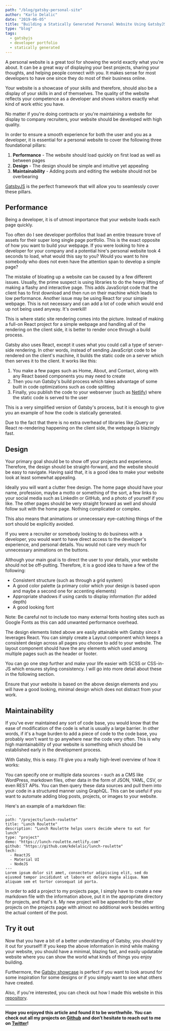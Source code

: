 ```yaml
---
path: "/blog/gatsby-personal-site"
author: "Karlo Delalic"
date: "2019-06-05"
title: "Building a Statically Generated Personal Website Using GatsbyJS"
type: "blog"
tags: 
  - gatsbyjs
  - developer portfolio
  - statically generated
---
```

A personal website is a great tool for showing the world exactly what you're about. It can be a great way of displaying your best projects, sharing your thoughts, and helping people connect with you. It makes sense for most developers to have one since they do most of their business online.

Your website is a showcase of your skills and therefore, should also be a display of your skills in and of themselves. The quality of the website reflects your competence as a developer and shows visitors exactly what kind of work ethic you have.

No matter if you're doing contracts or you're maintaining a website for display to company recruiters, your website should be developed with high quality.

In order to ensure a smooth experience for both the user and you as a developer, it is essential for a personal website to cover the following three foundational pillars:

  1. __Performance__ - The website should load quickly on first load as well as between pages
  2. __Design__ -  The design should be simple and intuitive yet appealing
  3. __Maintainability__ - Adding posts and editing the website should not be overbearing

[GatsbyJS](https://www.gatsbyjs.org/) is the perfect framework that will allow you to seamlessly cover these pillars.

## Performance

Being a developer, it is of utmost importance that your website loads each page quickly.

Too often do I see developer portfolios that load an entire treasure trove of assets for their super long single page portfolio. This is the exact opposite of how you want to build your webpage. If you were looking to hire a developer for your company and a potential hire's personal website took 4 seconds to load, what would this say to you? Would you want to hire somebody who does not even have the attention span to develop a simple page?

The mistake of bloating up a website can be caused by a few different issues. Usually, the prime suspect is using libraries to do the heavy lifting of making a flashy and interactive page. This adds JavaScript code that the client has to first download and then run on their machine which leads to low performance. Another issue may be using React for your simple webpage. This is not necessary and can add a lot of code which would end up not being used anyway. It's overkill!

This is where static site rendering comes into the picture. Instead of making a full-on React project for a simple webpage and handling all of the rendering on the client side, it is better to render once through a build process.

Gatsby also uses React, except it uses what you could call a type of server-side rendering. In other words, instead of sending JavaScript code to be rendered on the client's machine, it builds the static code on a server which then serves it to the client. It works like this:

  1. You make a few pages such as Home, About, and Contact, along with any React based components you may need to create
  2. Then you run Gatsby's build process which takes advantage of some built in code optimizations such as code splitting
  3. Finally, you publish the code to your webserver (such as [Netlify](https://netlify.com)) where the static code is served to the user

This is a very simplified version of Gatsby's process, but it is enough to give you an example of how the code is statically generated.

Due to the fact that there is no extra overhead of libraries like jQuery or React re-rendering happening on the client side, the webpage is blazingly fast.

## Design

Your primary goal should be to show off your projects and experience. Therefore, the design should be straight-forward, and the website should be easy to navigate. Having said that, it is a good idea to make your website look at least somewhat appealing.

Ideally you will want a clutter free design. The home page should have your name, profession, maybe a motto or something of the sort, a few links to your social media such as LinkedIn or GitHub, and a photo of yourself if you like. The other pages should be very straight forward as well and should follow suit with the home page. Nothing complicated or complex.

This also means that animations or unnecessary eye-catching things of the sort should be explicitly avoided.

If you were a recruiter or somebody looking to do business with a developer, you would want to have direct access to the developer's experience, and personal details. You would not care very much for unnecessary animations on the buttons.

Although your main goal is to direct the user to your details, your website should not be off-putting. Therefore, it is a good idea to have a few of the following:

- Consistent structure (such as through a grid system)
- A good color palette (a primary color which your design is based upon and maybe a second one for accenting elements)
- Appropriate shadows if using cards to display information (for added depth)
- A good looking font

Note: Be careful not to include too many external fonts hosting sites such as Google Fonts as this can add unwanted performance overhead.

The design elements listed above are easily attainable with Gatsby since it leverages React. You can simply create a Layout component which keeps a consistent design across all pages you choose to add to your website. The layout component should have the any elements which used among multiple pages such as the header or footer.

You can go one step further and make your life easier with SCSS or CSS-in-JS which ensures styling consistency. I will go into more detail about these in the following section.

Ensure that your website is based on the above design elements and you will have a good looking, minimal design which does not distract from your work.

## Maintainability

If you've ever maintained any sort of code base, you would know that the ease of modification of the code is what is usually a large barrier. In other words, if it's a huge burden to add a piece of code to the code base, you probably won't want to go anywhere near the code very often. This is why high maintainability of your website is something which should be established early in the development process.

With Gatsby, this is easy. I'll give you a really high-level overview of how it works:

You can specify one or multiple data sources - such as a CMS like WordPress, markdown files, other data in the form of JSON, YAML, CSV, or even REST APIs. You can then query these data sources and pull them into your code in a structured manner using GraphQL. This can be useful if you want to automate adding blog posts, projects, or images to your website.

Here's an example of a markdown file:

```
---
path: "/projects/lunch-roulette"
title: "Lunch Roulette"
description: "Lunch Roulette helps users decide where to eat for lunch"
type: "project"
demo: "https://lunch-roulette.netlify.com"
github: "https://github.com/kdelalic/lunch-roulette"
tech:
  - ReactJS
  - Material UI
  - NodeJS
---
Lorem ipsum dolor sit amet, consectetur adipiscing elit, sed do eiusmod tempor incididunt ut labore et dolore magna aliqua. Nam aliquam sem et tortor consequat id porta.
```

In order to add a project to my projects page, I simply have to create a new markdown file with the information above, put it in the appropriate directory for projects, and that's it. My new project will be appended to the other projects on the projects page with almost no additional work besides writing the actual content of the post.

## Try it out

Now that you have a bit of a better understanding of Gatsby, you should try it out for yourself! If you keep the above information in mind while making your website, you should have a minimal, blazing fast, and easily updatable website where you can show the world what kinds of things you enjoy building.

Furthermore, the [Gatsby showcase](https://www.gatsbyjs.org/showcase/) is perfect if you want to look around for some inspiration for some designs or if you simply want to see what others have created.

Also, if you're interested, you can check out how I made this website in this [repository](https://github.com/kdelalic/karlodelalic-gatsby).

---
__Hope you enjoyed this article and found it to be worthwhile. You can check out all my projects on [Github](https://github.com/kdelalic) and don’t hesitate to reach out to me on [Twitter](https://twitter.com/karlodelalic)!__
